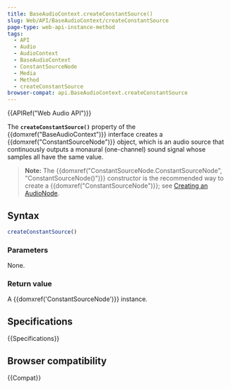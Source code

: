 ```yaml
---
title: BaseAudioContext.createConstantSource()
slug: Web/API/BaseAudioContext/createConstantSource
page-type: web-api-instance-method
tags:
  - API
  - Audio
  - AudioContext
  - BaseAudioContext
  - ConstantSourceNode
  - Media
  - Method
  - createConstantSource
browser-compat: api.BaseAudioContext.createConstantSource
---
```

{{APIRef("Web Audio API")}}

The **`createConstantSource()`**
property of the {{domxref("BaseAudioContext")}} interface creates a
{{domxref("ConstantSourceNode")}} object, which is an audio source that continuously
outputs a monaural (one-channel) sound signal whose samples all have the same
value.

> **Note:** The {{domxref("ConstantSourceNode.ConstantSourceNode", "ConstantSourceNode()")}}
> constructor is the recommended way to create a {{domxref("ConstantSourceNode")}}; see
> [Creating an AudioNode](/en-US/docs/Web/API/AudioNode#creating_an_audionode).

## Syntax

```js
createConstantSource()
```

### Parameters

None.

### Return value

A {{domxref('ConstantSourceNode')}} instance.

## Specifications

{{Specifications}}

## Browser compatibility

{{Compat}}

